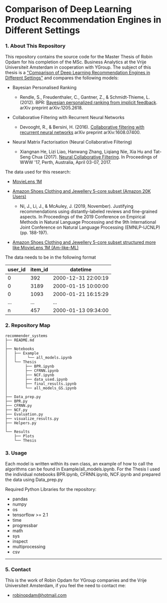 # Comparison of Deep Learning Product Recommendation Engines in Different Settings

### 1. About This Repository

This repository contains the source code for the Master Thesis of Robin Opdam for his completion of the MSc. Business Analytics at the Vrije Universiteit Amsterdam in cooperation with YGroup. The subject of this thesis is a ["Comparison of Deep Learning Recommendation Engines in Different Settings"](https://science.vu.nl/en/education/internship-office-for-mathematics-and-computer-science/master-project-ba/internship-papers-online/index.aspx) and compares the following models:

* Bayesian Personalised Ranking
    - Rendle, S., Freudenthaler, C., Gantner, Z., & Schmidt-Thieme, L. (2012). BPR: [Bayesian personalized ranking from implicit feedback](https://arxiv.org/pdf/1205.2618.pdf). arXiv preprint arXiv:1205.2618.

* Collaborative Filtering with Recurrent Neural Networks
    - Devooght, R., & Bersini, H. (2016). [Collaborative filtering with recurrent neural networks](https://arxiv.org/pdf/1608.07400.pdf) arXiv preprint arXiv:1608.07400.

* Neural Matrix Factorisation (Neural Collaborative Filtering) 
    - Xiangnan He, Lizi Liao, Hanwang Zhang, Liqiang Nie, Xia Hu and Tat-Seng Chua (2017). [Neural Collaborative Filtering](https://dl.acm.org/doi/10.1145/3038912.3052569). In Proceedings of WWW '17, Perth, Australia, April 03-07, 2017.
  
The data used for this research:

* [MovieLens 1M](https://grouplens.org/datasets/movielens/1m/)

* [Amazon Shoes Clothing and Jewellery 5-core subset (Amazon 20K Users)](https://grouplens.org/datasets/movielens/1m/)
    - Ni, J., Li, J., & McAuley, J. (2019, November). Justifying recommendations using distantly-labeled reviews and fine-grained aspects. In Proceedings of the 2019 Conference on Empirical Methods in Natural Language Processing and the 9th International Joint Conference on Natural Language Processing (EMNLP-IJCNLP) (pp. 188-197).

* [Amazon Shoes Clothing and Jewellery 5-core subset structured more like MovieLens 1M (Am-like-ML)](https://grouplens.org/datasets/movielens/1m/)
    
The data needs to be in the following format

| user_id | item_id | datetime            |
|---------|---------|---------------------|
| 0       | 392     | 2000-12-31 22:00:19 |
| 0       | 3189    | 2000-01-15 10:00:00 |
| 0       | 1093    | 2000-01-21 16:15:29 |
|...      |...      |...                  |
| n       | 457     | 2000-01-13 09:34:00 |

### 2. Repository Map
```
recommender_systems
├── README.md
│
├── Notebooks
│   ├── Example
│   │     └── all_models.ipynb
│   └── Thesis
│        ├── BPR.ipynb
│        ├── CFRNN.ipynb    
│        ├── NCF.ipynb
│        ├── data_used.ipynb
│        ├── final_results.ipynb
│        └── all_models_GS.ipynb
│
├── Data_prep.py
├── BPR.py 
├── CFRNN.py
├── NCF.py
├── Evaluation.py
├── visualize_results.py
├── Helpers.py
│
└── Results
    ├── Plots
    └── Thesis  
```

### 3. Usage
Each model is written within its own class, an example of how to call the algorithms can be found in Example/all_models.ipynb. For the Thesis I used the individual notebooks BPR.ipynb, CFRNN.ipynb, NCF.ipynb and prepared the data using Data_prep.py
    
Required Python Libraries for the repository: 
    
* pandas
* numpy
* os
* tensorflow >= 2.1
* time
* progressbar
* math
* sys
* inspect
* multiprocessing
* csv

****
### 5. Contact

This is the work of Robin Opdam for YGroup companies and the Vrije Universiteit Amsterdam, if you feel the need to contact me:

* robinopdam@hotmail.com

